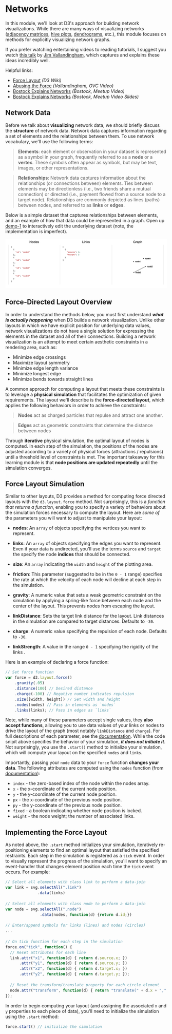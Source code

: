 # Networks

In this module, we'll look at D3's approach for building network visualizations. While there are many ways of visualizing networks ([adjacency matrices](https://bost.ocks.org/mike/miserables/), [hive plots](https://bost.ocks.org/mike/hive/), [dendrograms](https://bl.ocks.org/mbostock/4063570), etc.), this module focuses on methods for explicitly visualizing network graphs.

If you prefer watching entertaining videos to reading tutorials, I suggest you watch [this talk](https://www.youtube.com/watch?v=Mucmb33711A&list=PLlgxAbM67lYIQ5jid9cXsm72wEpHhAnyb&index=8) by [Jim Vallandingham](http://vallandingham.me/), which captures and explains these ideas incredibly well.

Helpful links:

- [Force Layout](https://github.com/mbostock/d3/wiki/Force-Layout) _(D3 Wiki)_
- [Abusing the Force](https://www.youtube.com/watch?v=Mucmb33711A&list=PLlgxAbM67lYIQ5jid9cXsm72wEpHhAnyb&index=8) _(Vallandingham, OVC Video)_
- [Bostock Explains Networks](https://vimeo.com/29458354) _(Bostock, Meetup Video)_
- [Bostock Explains Networks](http://mbostock.github.io/d3/talk/20110921/#0) _(Bostock, Meetup Video Slides)_

## Network Data
Before we talk about **visualizing** network data, we should briefly discuss the **structure** of network data. Network data captures information regarding a set of elements and the relationships between them. To use network vocabulary, we'll use the following terms:

> **Elements**: each element or observation in your dataset is represented as a symbol in your graph, frequently referred to as a **node** or a **vertex**. These symbols often appear as symbols, but may be text, images, or other representations.

> **Relationships**: Network data captures information about the relationships (or connections between) elements. Ties between elements may be directionless (i.e., two friends share a mutual connection) or directed (i.e., payment flowed from a source node to a target node). Relationships are commonly depicted as lines (paths) between nodes, and referred to as **links** or **edges**.

Below is a simple dataset that captures relationships between elements, and an example of how that data could be represented in a graph. Open up [demo-1](demo-1) to interactively edit the underlying dataset (note, the implementation is imperfect).

![screenshot of node and link data with graph](m16-imgs/demo-1.png)

## Force-Directed Layout Overview
In order to understand the methods below, you must first understand _**what is actually happening**_ when D3 builds a network visualization. Unlike other layouts in which we have explicit position for underlying data values, network visualizations do not have a single solution for expressing the elements in the dataset and all of their connections. Building a network visualization is an attempt to meet certain aesthetic constraints in a rendering area, such as:

- Minimize edge crossings
- Maximize layout symmetry
- Minimize edge length variance
- Minimize longest edge
- Minimize bends towards straight lines

A common approach for computing a layout that meets these constraints is to leverage a **physical simulation** that facilitates the optimization of given requirements. The layout we'll describe is the **force-directed layout**, which applies the following behaviors in order to achieve the constraints:

>**Nodes** act as charged particles that repulse and attract one another.

>**Edges** act as geometric constraints that determine the distance between nodes

Through **iterative** physical simulation, the optimal layout of nodes is computed. In each step of the simulation, the positions of the nodes are adjusted according to a variety of physical forces (attractions / repulsions) until a threshold level of constraints is met. The important takeaway for this learning module is that **node positions are updated repeatedly** until the simulation converges.

## Force Layout Simulation
Similar to other layouts, D3 provides a method for computing force directed layouts with the `d3.layout.force` method. Not surprisingly, this is a _function that returns a function_, enabling you to specify a variety of behaviors about the simulation forces necessary to compute the layout. Here are _some of_ the parameters you will want to adjust to manipulate your layout:

- **nodes**: An `array` of objects specifying the vertices you want to represent.
- **links**: An `array` of objects specifying the edges you want to represent. Even if your data is undirected, you'll use the terms `source` and `target` the specify the node **indices** that should be connected.
- **size**: An `array` indicating the `width` and `height` of the plotting area.
- **friction**: This parameter (suggested to be in the `0 - 1` range) specifies the rate at which the velocity of each node will decline at each step in the simulation.
- **gravity**: A numeric value that sets a weak geometric constraint on the simulation by applying a spring-like force between each node and the center of the layout. This prevents nodes from escaping the layout.
- **linkDistance**: Sets the target link distance for the layout. Link distances in the simulation are compared to target distances. Defaults to `-30`.
- **charge**: A numeric value specifying the repulsion of each node. Defaults to `-30`.

- **linkStrength**: A value in the range `0 - 1` specifying the rigidity of the links .

Here is an example of declaring a force function:

```javascript
// Set force function
var force = d3.layout.force()
    .gravity(.05)
    .distance(100) // Desired distance
    .charge(-100) // Negative number indicates repulsion
    .size([width, height]) // Set width and height
    .nodes(nodes) // Pass in elements as `nodes`
    .links(links); // Pass in edges as `links`
```

Note, while many of these parameters accept single values, they **also accept functions**, allowing you to use data values of your links or nodes to drive the layout of the graph (most notably `linkDistance` and `charge`). For full descriptions of each parameter, see the [documentation](https://github.com/mbostock/d3/wiki/Force-Layout). While the code snipit above specifies the behavior of your simulation, _**it does not initiate it**_. Not surprisingly, you use the `.start()` method to initialize your simulation, which will compute your layout on the specified `nodes` and `links`.

Importantly, passing your `node` data to your `force` function **changes your data**. The following attributes are computed using the `nodes` function (from [documentation](https://github.com/mbostock/d3/wiki/Force-Layout#nodes)):

- `index` - the zero-based index of the node within the nodes array.
- `x` - the x-coordinate of the current node position.
- `y` - the y-coordinate of the current node position.
- `px` - the x-coordinate of the previous node position.
- `py` - the y-coordinate of the previous node position.
- `fixed` - a boolean indicating whether node position is locked.
- `weight` - the node weight; the number of associated links.

## Implementing the Force Layout
As noted above, the `.start` method initializes your simulation, iteratively re-positioning elements to find an optimal layout that satisfied the specified restraints. Each step in the simulation is registered as a `tick` event. In order to visually represent the progress of the simulation, you'll want to specify an event-handler that changes element position each time the `tick` event occurs. For example:

```javascript
// Select all elements with class link to perform a data-join
var link = svg.selectAll(".link")
              .data(links)

// Select all elements with class node to perform a data-join
var node = svg.selectAll(".node")
               .data(nodes, function(d) {return d.id;})

// Enter/append symbols for links (lines) and nodes (circles)
...

// On tick function for each step in the simulation
force.on("tick", function() {
  // Reset attributes for each line
  link.attr("x1", function(d) { return d.source.x; })
      .attr("y1", function(d) { return d.source.y; })
      .attr("x2", function(d) { return d.target.x; })
      .attr("y2", function(d) { return d.target.y; });

  // Reset the transform/translate property for each circle element
  node.attr("transform", function(d) { return "translate(" + d.x + "," + d.y + ")"; });
});
```

In order to begin computing your layout (and assigning the associated `x` and `y` properties to each piece of data), you'll need to initialize the simulation using the `.start` method:

```javascript
force.start() // initialize the simulation
```
